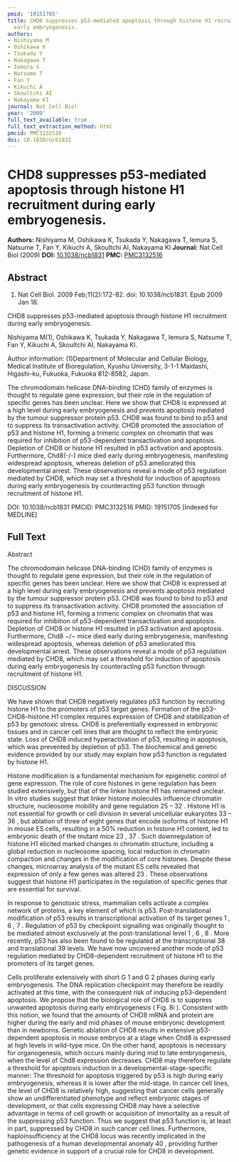 ```yaml
---
pmid: '19151705'
title: CHD8 suppresses p53-mediated apoptosis through histone H1 recruitment during
  early embryogenesis.
authors:
- Nishiyama M
- Oshikawa K
- Tsukada Y
- Nakagawa T
- Iemura S
- Natsume T
- Fan Y
- Kikuchi A
- Skoultchi AI
- Nakayama KI
journal: Nat Cell Biol
year: '2009'
full_text_available: true
full_text_extraction_method: html
pmcid: PMC3132516
doi: 10.1038/ncb1831
---
```


# CHD8 suppresses p53-mediated apoptosis through histone H1 recruitment during early embryogenesis.
**Authors:** Nishiyama M, Oshikawa K, Tsukada Y, Nakagawa T, Iemura S, Natsume T, Fan Y, Kikuchi A, Skoultchi AI, Nakayama KI
**Journal:** Nat Cell Biol (2009)
**DOI:** [10.1038/ncb1831](https://doi.org/10.1038/ncb1831)
**PMC:** [PMC3132516](https://www.ncbi.nlm.nih.gov/pmc/articles/PMC3132516/)

## Abstract

1. Nat Cell Biol. 2009 Feb;11(2):172-82. doi: 10.1038/ncb1831. Epub 2009 Jan 18.

CHD8 suppresses p53-mediated apoptosis through histone H1 recruitment during 
early embryogenesis.

Nishiyama M(1), Oshikawa K, Tsukada Y, Nakagawa T, Iemura S, Natsume T, Fan Y, 
Kikuchi A, Skoultchi AI, Nakayama KI.

Author information:
(1)Department of Molecular and Cellular Biology, Medical Institute of 
Bioregulation, Kyushu University, 3-1-1 Maidashi, Higashi-ku, Fukuoka, Fukuoka 
812-8582, Japan.

The chromodomain helicase DNA-binding (CHD) family of enzymes is thought to 
regulate gene expression, but their role in the regulation of specific genes has 
been unclear. Here we show that CHD8 is expressed at a high level during early 
embryogenesis and prevents apoptosis mediated by the tumour suppressor protein 
p53. CHD8 was found to bind to p53 and to suppress its transactivation activity. 
CHD8 promoted the association of p53 and histone H1, forming a trimeric complex 
on chromatin that was required for inhibition of p53-dependent transactivation 
and apoptosis. Depletion of CHD8 or histone H1 resulted in p53 activation and 
apoptosis. Furthermore, Chd8(-/-) mice died early during embryogenesis, 
manifesting widespread apoptosis, whereas deletion of p53 ameliorated this 
developmental arrest. These observations reveal a mode of p53 regulation 
mediated by CHD8, which may set a threshold for induction of apoptosis during 
early embryogenesis by counteracting p53 function through recruitment of histone 
H1.

DOI: 10.1038/ncb1831
PMCID: PMC3132516
PMID: 19151705 [Indexed for MEDLINE]

## Full Text

Abstract

The chromodomain helicase DNA-binding (CHD) family of enzymes is thought to regulate gene expression, but their role in the regulation of specific genes has been unclear. Here we show that CHD8 is expressed at a high level during early embryogenesis and prevents apoptosis mediated by the tumour suppressor protein p53. CHD8 was found to bind to p53 and to suppress its transactivation activity. CHD8 promoted the association of p53 and histone H1, forming a trimeric complex on chromatin that was required for inhibition of p53-dependent transactivation and apoptosis. Depletion of CHD8 or histone H1 resulted in p53 activation and apoptosis. Furthermore, Chd8 −/− mice died early during embryogenesis, manifesting widespread apoptosis, whereas deletion of p53 ameliorated this developmental arrest. These observations reveal a mode of p53 regulation mediated by CHD8, which may set a threshold for induction of apoptosis during early embryogenesis by counteracting p53 function through recruitment of histone H1.

DISCUSSION

We have shown that CHD8 negatively regulates p53 function by recruiting histone H1 to the promoters of p53 target genes. Formation of the p53–CHD8–histone H1 complex requires expression of CHD8 and stabilization of p53 by genotoxic stress. CHD8 is preferentially expressed in embryonic tissues and in cancer cell lines that are thought to reflect the embryonic state. Loss of CHD8 induced hyperactivation of p53, resulting in apoptosis, which was prevented by depletion of p53. The biochemical and genetic evidence provided by our study may explain how p53 function is regulated by histone H1.

Histone modification is a fundamental mechanism for epigenetic control of gene expression. The role of core histones in gene regulation has been studied extensively, but that of the linker histone H1 has remained unclear. In vitro studies suggest that linker histone molecules influence chromatin structure, nucleosome mobility and gene regulation 25 – 32 . Histone H1 is not essential for growth or cell division in several unicellular eukaryotes 33 – 36 , but ablation of three of eight genes that encode isoforms of histone H1 in mouse ES cells, resulting in a 50% reduction in histone H1 content, led to embryonic death of the mutant mice 23 , 37 . Such downregulation of histone H1 elicited marked changes in chromatin structure, including a global reduction in nucleosome spacing, local reduction in chromatin compaction and changes in the modification of core histones. Despite these changes, microarray analysis of the mutant ES cells revealed that expression of only a few genes was altered 23 . These observations suggest that histone H1 participates in the regulation of specific genes that are essential for survival.

In response to genotoxic stress, mammalian cells activate a complex network of proteins, a key element of which is p53. Post-translational modification of p53 results in transcriptional activation of its target genes 1 , 6 , 7 . Regulation of p53 by checkpoint signalling was originally thought to be mediated almost exclusively at the post-translational level 1 , 6 , 8 . More recently, p53 has also been found to be regulated at the transcriptional 38 and translational 39 levels. We have now uncovered another mode of p53 regulation mediated by CHD8-dependent recruitment of histone H1 to the promoters of its target genes.

Cells proliferate extensively with short G 1 and G 2 phases during early embryogenesis. The DNA replication checkpoint may therefore be readily activated at this time, with the consequent risk of inducing p53-dependent apoptosis. We propose that the biological role of CHD8 is to suppress unwanted apoptosis during early embryogenesis ( Fig. 8i ). Consistent with this notion, we found that the amounts of CHD8 mRNA and protein are higher during the early and mid phases of mouse embryonic development than in newborns. Genetic ablation of CHD8 results in extensive p53-dependent apoptosis in mouse embryos at a stage when Chd8 is expressed at high levels in wild-type mice. On the other hand, apoptosis is necessary for organogenesis, which occurs mainly during mid to late embryogenesis, when the level of Chd8 expression decreases. CHD8 may therefore regulate a threshold for apoptosis induction in a developmental-stage-specific manner: The threshold for apoptosis triggered by p53 is high during early embryogenesis, whereas it is lower after the mid-stage. In cancer cell lines, the level of CHD8 is relatively high, suggesting that cancer cells generally show an undifferentiated phenotype and reflect embryonic stages of development, or that cells expressing CHD8 may have a selective advantage in terms of cell growth or acquisition of immortality as a result of the suppressing p53 function. Thus we suggest that p53 function is, at least in part, suppressed by CHD8 in such cancer cell lines. Furthermore, haploinsufficiency at the CHD8 locus was recently implicated in the pathogenesis of a human developmental anomaly 40 , providing further genetic evidence in support of a crucial role for CHD8 in development.
